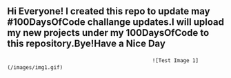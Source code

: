 ## Hi Everyone! I created this repo to update may #100DaysOfCode challange updates.I will upload my new projects under my 100DaysOfCode to this repository.Bye!Have a Nice Day                      
                                                   ![Test Image 1](/images/img1.gif) 

